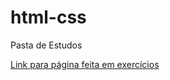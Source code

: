 # html-css
 Pasta de Estudos

 <a href="https://alessandrosc2.github.io/html-css/desafio/android.html"> Link para página feita em exercícios</a>
